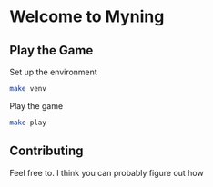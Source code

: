 # Welcome to Myning

## Play the Game
Set up the environment
```bash
make venv
```

Play the game 
```bash
make play
```

## Contributing
Feel free to. I think you can probably figure out how